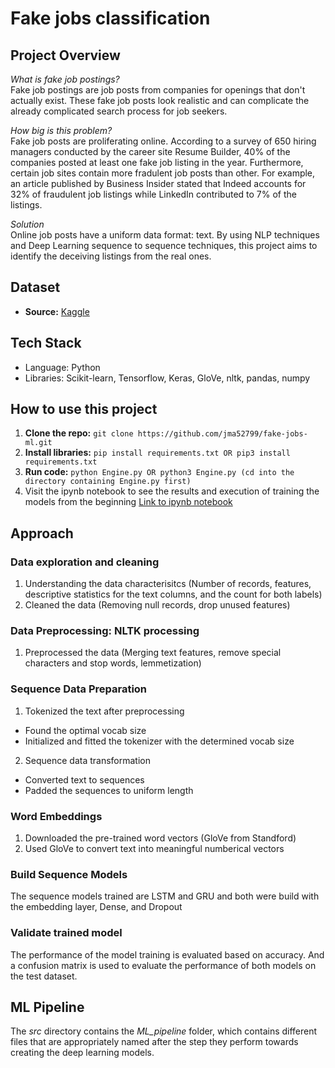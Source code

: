 # Fake jobs classification

## Project Overview

*What is fake job postings?*\
Fake job postings are job posts from companies for openings that don't actually exist. These fake job posts look realistic and can complicate the already complicated search process for job seekers.

*How big is this problem?*\
Fake job posts are proliferating online. According to a survey of 650 hiring managers conducted by the career site Resume Builder, 40% of the companies posted at least one fake job listing in the year. Furthermore, certain job sites contain more fradulent job posts than other. For example, an article published by Business Insider stated that Indeed accounts for 32% of fraudulent job listings while LinkedIn contributed to 7% of the listings.

*Solution*\
Online job posts have a uniform data format: text. By using NLP techniques and Deep Learning sequence to sequence techniques, this project aims to identify the deceiving listings from the real ones.

## Dataset 
* __Source:__ [Kaggle](https://www.kaggle.com/datasets/shivamb/real-or-fake-fake-jobposting-prediction)

## Tech Stack
* Language: Python
* Libraries: Scikit-learn, Tensorflow, Keras, GloVe, nltk, pandas, numpy

## How to use this project
1. __Clone the repo:__ `git clone https://github.com/jma52799/fake-jobs-ml.git`
2. __Install libraries:__ `pip install requirements.txt OR pip3 install requirements.txt`
3. __Run code:__ `python Engine.py OR python3 Engine.py (cd into the directory containing Engine.py first)`
4. Visit the ipynb notebook to see the results and execution of training the models from the beginning [Link to ipynb notebook](https://github.com/jma52799/fake-jobs-ml/blob/main/fakejobs.ipynb)

## Approach
### Data exploration and cleaning
1. Understanding the data characterisitcs (Number of records, features, descriptive statistics for the text columns, and the count for both labels)
2. Cleaned the data (Removing null records,  drop unused features)

### Data Preprocessing: NLTK processing
1. Preprocessed the data (Merging text features, remove special characters and stop words, lemmetization)

### Sequence Data Preparation
1. Tokenized the text after preprocessing
  - Found the optimal vocab size
  - Initialized and fitted the tokenizer with the determined vocab size
2. Sequence data transformation
  - Converted text to sequences
  - Padded the sequences to uniform length

### Word Embeddings
1. Downloaded the pre-trained word vectors (GloVe from Standford)
2. Used GloVe to convert text into meaningful numberical vectors

### Build Sequence Models
The sequence models trained are LSTM and GRU and both were build with the embedding layer, Dense, and Dropout

### Validate trained model
The performance of the model training is evaluated based on accuracy. And a confusion matrix is used to evaluate the performance of both models on the test dataset.

## ML Pipeline
The *src* directory contains the *ML_pipeline* folder, which contains different files that are appropriately named after the step they perform towards creating the deep learning models.
